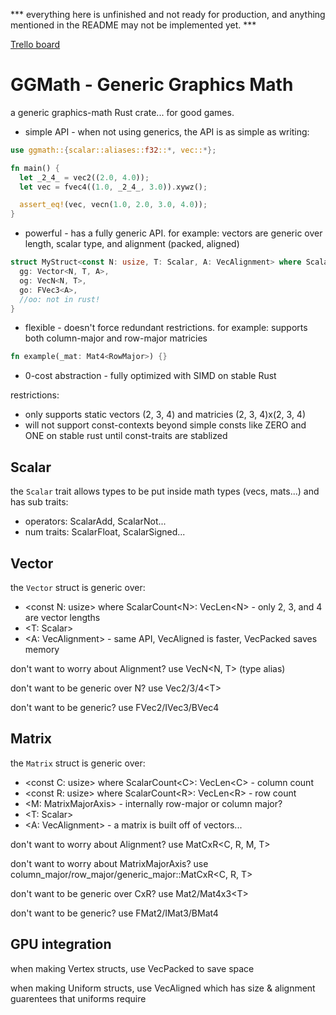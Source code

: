 *** everything here is unfinished and not ready for production, and anything mentioned in the README may not be implemented yet. ***

[Trello board](https://trello.com/b/6NH6VXTh/ggmath)

# GGMath - Generic Graphics Math
a generic graphics-math Rust crate... for good games.

* simple API - when not using generics, the API is as simple as writing:
``` rust
use ggmath::{scalar::aliases::f32::*, vec::*};

fn main() {
  let _2_4_ = vec2((2.0, 4.0));
  let vec = fvec4((1.0, _2_4_, 3.0)).xywz();

  assert_eq!(vec, vecn(1.0, 2.0, 3.0, 4.0));
}
```

* powerful - has a fully generic API. for example: vectors are generic over length, scalar type, and alignment (packed, aligned)
``` rust
struct MyStruct<const N: usize, T: Scalar, A: VecAlignment> where ScalarCount<N>: VecLen<N> {
  gg: Vector<N, T, A>,
  og: VecN<N, T>,
  go: FVec3<A>,
  //oo: not in rust!
}
```

* flexible - doesn't force redundant restrictions. for example: supports both column-major and row-major matricies
``` rust
fn example(_mat: Mat4<RowMajor>) {}
```

* 0-cost abstraction - fully optimized with SIMD on stable Rust

restrictions:
* only supports static vectors (2, 3, 4) and matricies (2, 3, 4)x(2, 3, 4)
* will not support const-contexts beyond simple consts like ZERO and ONE on stable rust until const-traits are stablized

## Scalar

the ```Scalar``` trait allows types to be put inside math types (vecs, mats...) and has sub traits:

* operators: ScalarAdd, ScalarNot...
* num traits: ScalarFloat, ScalarSigned...

## Vector

the ```Vector``` struct is generic over:
* &lt;const N: usize&gt; where ScalarCount&lt;N&gt;: VecLen&lt;N&gt; - only 2, 3, and 4 are vector lengths
* &lt;T: Scalar&gt;
* &lt;A: VecAlignment&gt; - same API, VecAligned is faster, VecPacked saves memory

don't want to worry about Alignment? use VecN&lt;N, T&gt; (type alias)

don't want to be generic over N? use Vec2/3/4&lt;T&gt;

don't want to be generic? use FVec2/IVec3/BVec4

## Matrix

the ```Matrix``` struct is generic over:
* &lt;const C: usize&gt; where ScalarCount&lt;C&gt;: VecLen&lt;C&gt; - column count
* &lt;const R: usize&gt; where ScalarCount&lt;R&gt;: VecLen&lt;R&gt; - row count
* &lt;M: MatrixMajorAxis&gt; - internally row-major or column major?
* &lt;T: Scalar&gt;
* &lt;A: VecAlignment&gt; - a matrix is built off of vectors...

don't want to worry about Alignment? use MatCxR&lt;C, R, M, T&gt;

don't want to worry about MatrixMajorAxis? use column_major/row_major/generic_major::MatCxR&lt;C, R, T&gt;

don't want to be generic over CxR? use Mat2/Mat4x3&lt;T&gt;

don't want to be generic? use FMat2/IMat3/BMat4

## GPU integration

when making Vertex structs, use VecPacked to save space

when making Uniform structs, use VecAligned which has size & alignment guarentees that uniforms require
